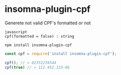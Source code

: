 # insomna-plugin-cpf
Generete not valid CPF's formatted or not



```
javascript
cpf(formatted = false) : string

```

```npm install insomna-plugin-cpf```

```javascript
const cpf = require('install insomna-plugin-cpf');

cpf(); // > 02352234544
cpf(true) // > 111.452.115-66
